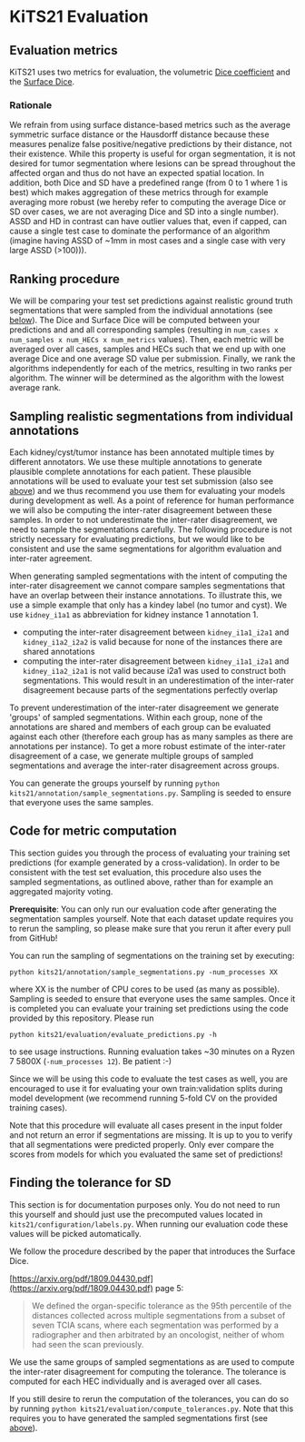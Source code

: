 # KiTS21 Evaluation

## Evaluation metrics

KiTS21 uses two metrics for evaluation, the volumetric
[Dice coefficient](https://en.wikipedia.org/wiki/S%C3%B8rensen%E2%80%93Dice_coefficient) and the
[Surface Dice](https://arxiv.org/pdf/1809.04430.pdf).

### Rationale

We refrain from using surface distance-based metrics such as the average symmetric surface distance or the
Hausdorff distance because these measures penalize false positive/negative predictions by their distance, not their
existence. While this property is useful for organ segmentation, it is not desired for tumor segmentation where
lesions can be spread throughout the affected organ and thus do not have an expected spatial location. In addition,
both Dice and SD have a predefined range (from 0 to 1 where 1 is best) which makes aggregation of these metrics through
for example averaging more robust (we hereby refer to computing the average Dice or SD over cases, we are not averaging
Dice and SD into a single number). ASSD and HD in contrast can have outlier values that, even if capped, can
cause a single test case to dominate the performance of an algorithm (imagine having ASSD of ~1mm in most cases and
a single case with very large ASSD (>100))).

## Ranking procedure

We will be comparing your test set predictions against realistic ground truth segmentations that were sampled from the
individual annotations (see [below](#sampling-realistic-segmentations-from-individual-annotations)). The Dice and
Surface Dice will be computed between your predictions and
and all corresponding samples (resulting in `num_cases x num_samples x num_HECs x num_metrics` values). Then, each
metric will be averaged over all cases, samples and HECs such
that we end up with one average Dice and one average SD value per submission. Finally, we rank the algorithms
independently for each of the metrics, resulting in two ranks per algorithm. The winner will be determined as the
algorithm with the lowest average rank.

## Sampling realistic segmentations from individual annotations

Each kidney/cyst/tumor instance has been annotated multiple times by different annotators. We use these multiple annotations
to generate plausible complete annotations for each patient. These plausible annotations will be used to evaluate your
test set submission (also see [above](#ranking-procedure)) and we thus recommend you use them for evaluating your
models during development as well.
As a point of reference for human performance we will also be computing the inter-rater disagreement between these
samples. In order to not underestimate the inter-rater disagreement, we need to sample the segmentations carefully.
The following procedure is not strictly necessary for evaluating predictions, but we would like to be consistent and
use the same segmentations for algorithm evaluation and inter-rater agreement.

When generating sampled segmentations with the intent of computing the inter-rater disagreement we cannot compare
samples segmentations that have an overlap between their instance annotations. To illustrate this, we use a simple
example that only has a kindey label (no tumor and cyst). We use `kidney_i1a1` as abbreviation for kidney instance 1
annotation 1.

- computing the inter-rater disagreement between `kidney_i1a1_i2a1` and `kidney_i1a2_i2a2` is valid because for none of the
  instances there are shared annotations
- computing the inter-rater disagreement between `kidney_i1a1_i2a1` and `kidney_i1a2_i2a1` is not valid because i2a1 was
  used to construct both segmentations. This would result in an underestimation of the inter-rater disagreement because
  parts of the segmentations perfectly overlap

To prevent underestimation of the inter-rater disagreement we generate 'groups' of sampled segmentations. Within each
group, none of the annotations are shared and members of each group can be evaluated against each other (therefore
each group has as many samples as there are annotations per instance). To get a more
robust estimate of the inter-rater disagreement of a case, we generate multiple groups of sampled segmentations and
average the inter-rater disagreement across groups.

You can generate the groups yourself by running `python kits21/annotation/sample_segmentations.py`. Sampling is
seeded to ensure that everyone uses the same samples.

## Code for metric computation
This section guides you through the process of evaluating your training set predictions (for example generated by a 
cross-validation). In order to be consistent with the test set evaluation, this procedure also uses the sampled 
segmentations, as outlined above, rather than for example an aggregated majority voting. 

**Prerequisite**: You can only run our evaluation code after generating the segmentation samples yourself. Note that
each dataset update requires you to rerun the sampling, so please make sure that you rerun it after every pull from
GitHub!

You can run the sampling of segmentations on the training set by executing:

`python kits21/annotation/sample_segmentations.py -num_processes XX`

where XX is the number of CPU cores to be used (as many as possible). Sampling is seeded to ensure that everyone uses
the same samples.
Once it is completed you can evaluate your training set predictions using the code provided by this repository. Please
run

`python kits21/evaluation/evaluate_predictions.py -h`

to see usage instructions. Running evaluation takes ~30 minutes on a Ryzen 7 5800X (`-num_processes 12`). Be patient :-)

Since we will be using this code to evaluate the test cases as well, you are
encouraged to use it for evaluating your own train:validation splits during model development (we recommend running
5-fold CV on the provided training cases).

Note that this procedure will evaluate all cases present in the input folder and not return an error if segmentations 
are missing. It is up to you to verify that all segmentations were predicted properly. Only ever compare the scores 
from models for which you evaluated the same set of predictions!

## Finding the tolerance for SD

This section is for documentation purposes only. You do not need to run this yourself and should just use the
precomputed values located in `kits21/configuration/labels.py`. When running our evaluation code these values will
be picked automatically.

We follow the procedure described by the paper that introduces the Surface Dice.

[https://arxiv.org/pdf/1809.04430.pdf](https://arxiv.org/pdf/1809.04430.pdf) page 5:

> We defined the organ-specific tolerance as the 95th percentile of the distances collected across multiple
> segmentations from a subset of seven TCIA scans, where each segmentation was performed by a radiographer and then
> arbitrated by an oncologist, neither of whom had seen the scan previously.

We use the same groups of sampled segmentations as are used to compute the inter-rater disagreement for computing the
tolerance. The tolerance is computed for each HEC individually and is averaged over all cases.

If you still desire to rerun the computation of the tolerances, you can do so by running
`python kits21/evaluation/compute_tolerances.py`. Note that this requires you to have generated the sampled
segmentations first (see [above](#sampling-realistic-segmentations-from-individual-annotations)).
